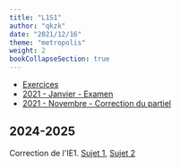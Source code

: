 ```yaml
---
title: "L1S1"
author: "qkzk"
date: "2021/12/16"
theme: "metropolis"
weight: 2
bookCollapseSection: true
---
```


- [Exercices](exercices)
- [2021 - Janvier - Examen](./L1_exam_2020-2021.pdf)
- [2021 - Novembre - Correction du partiel](./sujet_correction_et_bareme_DS_l1.pdf)

## 2024-2025

Correction de l'IE1. [Sujet 1](./ie1/interro_1_2024_annotated.pdf), [Sujet 2](./ie1/interro_1_2024_annotated_2.pdf)

